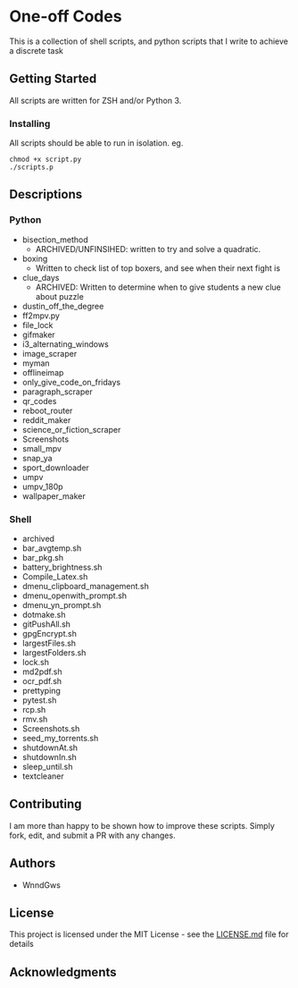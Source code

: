 # One-off Codes

This is a collection of shell scripts, and python scripts that I write to achieve a discrete task

## Getting Started

All scripts are written for ZSH and/or Python 3.

### Installing
All scripts should be able to run in isolation.
eg.
```
chmod +x script.py
./scripts.p
```

## Descriptions
### Python
* bisection_method
    * ARCHIVED/UNFINSIHED: written to try and solve a quadratic.
* boxing
    * Written to check list of top boxers, and see when their next fight is
* clue_days
    * ARCHIVED: Written to determine when to give students a new clue about puzzle
* dustin_off_the_degree
* ff2mpv.py
* file_lock
* gifmaker
* i3_alternating_windows
* image_scraper
* myman
* offlineimap
* only_give_code_on_fridays
* paragraph_scraper
* qr_codes
* reboot_router
* reddit_maker
* science_or_fiction_scraper
* Screenshots
* small_mpv
* snap_ya
* sport_downloader
* umpv
* umpv_180p
* wallpaper_maker
 
### Shell
* archived
* bar_avgtemp.sh
* bar_pkg.sh
* battery_brightness.sh
* Compile_Latex.sh
* dmenu_clipboard_management.sh
* dmenu_openwith_prompt.sh
* dmenu_yn_prompt.sh
* dotmake.sh
* gitPushAll.sh
* gpgEncrypt.sh
* largestFiles.sh
* largestFolders.sh
* lock.sh
* md2pdf.sh
* ocr_pdf.sh
* prettyping
* pytest.sh
* rcp.sh
* rmv.sh
* Screenshots.sh
* seed_my_torrents.sh
* shutdownAt.sh
* shutdownIn.sh
* sleep_until.sh
* textcleaner

## Contributing

I am more than happy to be shown how to improve these scripts. Simply fork, edit, and submit a PR with any changes.

## Authors

* WnndGws

## License

This project is licensed under the MIT License - see the [LICENSE.md](LICENSE.md) file for details

## Acknowledgments

